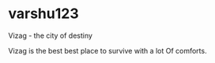 # varshu123
Vizag - the city of destiny

Vizag is the best best place to survive with a lot
Of comforts.
